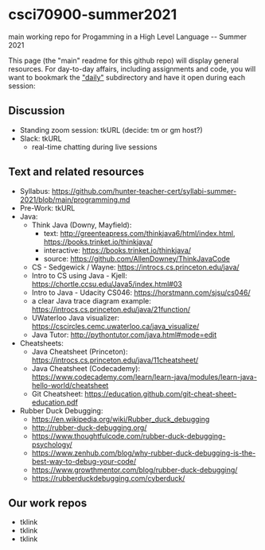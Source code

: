 # csci70900-summer2021
main working repo for Progamming in a High Level Language -- Summer 2021

This page (the "main" readme for this github repo) will display general resources. For day-to-day affairs, including assignments and code, you will want to bookmark the ["daily"](https://github.com/hunter-teacher-cert/csci70900-summer2021/tree/main/daily) subdirectory and have it open during each session:

## Discussion
- Standing zoom session: tkURL (decide: tm or gm host?)
- Slack: tkURL
  - real-time chatting during live sessions

## Text and related resources
- Syllabus: https://github.com/hunter-teacher-cert/syllabi-summer-2021/blob/main/programming.md
- Pre-Work: tkURL
- Java:
  - Think Java (Downy, Mayfield):
    - text: http://greenteapress.com/thinkjava6/html/index.html, https://books.trinket.io/thinkjava/
    - interactive: https://books.trinket.io/thinkjava/
    - source: https://github.com/AllenDowney/ThinkJavaCode
  - CS - Sedgewick / Wayne: https://introcs.cs.princeton.edu/java/
  - Intro to CS using Java - Kjell: https://chortle.ccsu.edu/Java5/index.html#03
  - Intro to Java - Udacity CS046: https://horstmann.com/sjsu/cs046/
  - a clear Java trace diagram example: https://introcs.cs.princeton.edu/java/21function/
  - UWaterloo Java visualizer: https://cscircles.cemc.uwaterloo.ca/java_visualize/
  - Java Tutor: http://pythontutor.com/java.html#mode=edit
- Cheatsheets:
  - Java Cheatsheet (Princeton): https://introcs.cs.princeton.edu/java/11cheatsheet/
  - Java Cheatsheet (Codecademy):  https://www.codecademy.com/learn/learn-java/modules/learn-java-hello-world/cheatsheet
  - Git Cheatsheet: https://education.github.com/git-cheat-sheet-education.pdf
- Rubber Duck Debugging:
  - https://en.wikipedia.org/wiki/Rubber_duck_debugging
  - http://rubber-duck-debugging.org/
  - https://www.thoughtfulcode.com/rubber-duck-debugging-psychology/
  - https://www.zenhub.com/blog/why-rubber-duck-debugging-is-the-best-way-to-debug-your-code/
  - https://www.growthmentor.com/blog/rubber-duck-debugging/
  - https://rubberduckdebugging.com/cyberduck/


## Our work repos
- tklink
- tklink
- tklink
